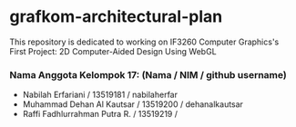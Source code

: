 # grafkom-architectural-plan
This repository is dedicated to working on IF3260 Computer Graphics's First Project: 2D Computer-Aided Design Using WebGL

### Nama Anggota Kelompok 17: (Nama / NIM / github username)
- Nabilah Erfariani / 13519181 / nabilaherfar
- Muhammad Dehan Al Kautsar / 13519200 / dehanalkautsar
- Raffi Fadhlurrahman Putra R. / 13519219 / 
